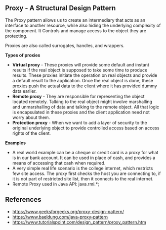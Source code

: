 ## Proxy - A Structural Design Pattern

The Proxy pattern allows us to create an intermediary that acts as an interface to another resource, while also hiding the underlying complexity of the component.
It Controls and manage access to the object they are protecting.

Proxies are also called surrogates, handles, and wrappers.

**Types of proxies**

* **Virtual proxy** - These proxies will provide some default and instant results if the real object is supposed to take some time to produce results. These proxies initiate the operation on real objects and provide a default result to the application. Once the real object is done, these proxies push the actual data to the client where it has provided dummy data earlier.
* **Remote proxy** - They are responsible for representing the object located remotely. Talking to the real object might involve marshalling and unmarshalling of data and talking to the remote object. All that logic is encapsulated in these proxies and the client application need not worry about them.
* **Protection proxy** - When we want to add a layer of security to the original underlying object to provide controlled access based on access rights of the client. 

**Examples**

* A real world example can be a cheque or credit card is a proxy for what is in our bank account. It can be used in place of cash, and provides a means of accessing that cash when required. 
* A very simple real life scenario is the college internet, which restricts few site access. The proxy first checks the host you are connecting to, if it is not part of restricted site list, then it connects to the real internet. 
* Remote Proxy used in Java API: java.rmi.*;

## References

* https://www.geeksforgeeks.org/proxy-design-pattern/
* https://www.baeldung.com/java-proxy-pattern
* https://www.tutorialspoint.com/design_pattern/proxy_pattern.htm
